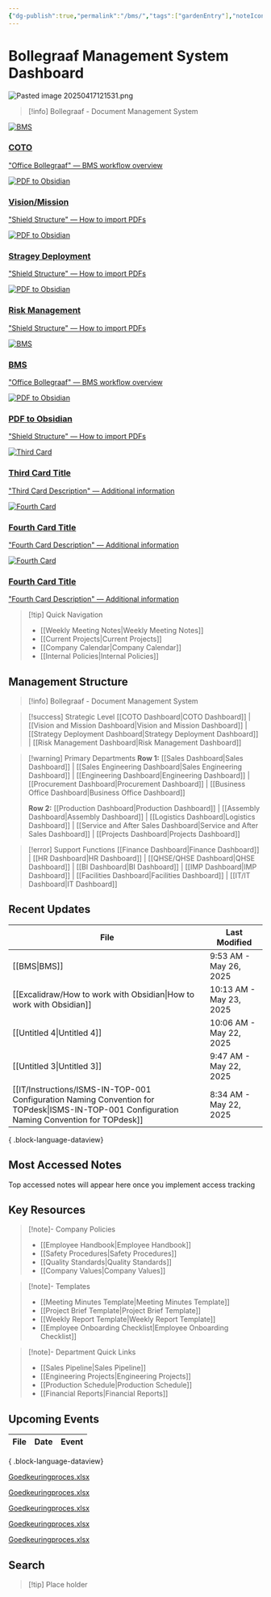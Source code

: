```yaml
---
{"dg-publish":true,"permalink":"/bms/","tags":["gardenEntry"],"noteIcon":"1"}
---
```


# Bollegraaf Management System Dashboard


![Pasted image 20250417121531.png](/img/user/attachments/Pasted%20image%2020250417121531.png)


> [!info] Bollegraaf - Document Management System

<div class="flashcard-grid grid-4">
  <div class="flashcard theme-blue">
    <a href="/BMS">
      <div class="flashcard-image">
        <img src="/img/OfficeBollegraaf.png" alt="BMS">
      </div>
      <div class="flashcard-content">
        <h3>COTO</h3>
        <p>"Office Bollegraaf" — BMS workflow overview</p>
      </div>
    </a>
  </div>
  
  <div class="flashcard theme-green">
    <a href="/PDF-to-Obsidian">
      <div class="flashcard-image">
        <img src="/img/BRS_Shield.png" alt="PDF to Obsidian">
      </div>
      <div class="flashcard-content">
        <h3>Vision/Mission</h3>
        <p>"Shield Structure" — How to import PDFs</p>
      </div>
    </a>
  </div>
  
  <div class="flashcard theme-green">
    <a href="/PDF-to-Obsidian">
      <div class="flashcard-image">
        <img src="/img/BRS_Shield.png" alt="PDF to Obsidian">
      </div>
      <div class="flashcard-content">
        <h3>Stragey Deployment</h3>
        <p>"Shield Structure" — How to import PDFs</p>
      </div>
    </a>
  </div>
  
  <div class="flashcard theme-green">
    <a href="/PDF-to-Obsidian">
      <div class="flashcard-image">
        <img src="/img/BRS_Shield.png" alt="PDF to Obsidian">
      </div>
      <div class="flashcard-content">
        <h3>Risk Management</h3>
        <p>"Shield Structure" — How to import PDFs</p>
      </div>
    </a>
  </div>
</div>




<div class="flashcard-grid grid-4">
  <div class="flashcard">
    <a href="/BMS">
      <div class="flashcard-image">
        <img 
        src="/img/OfficeBollegraaf.png" 
        alt="BMS">
      </div>
      <div class="flashcard-content">
        <h3>BMS</h3>
        <p>"Office Bollegraaf" — BMS workflow overview</p>
      </div>
    </a>
  </div>
  <div class="flashcard">
    <a href="/PDF-to-Obsidian">
      <div class="flashcard-image">
        <img src="/img/BRS_Shield.png" alt="PDF to Obsidian">
      </div>
      <div class="flashcard-content">
        <h3>PDF to Obsidian</h3>
        <p>"Shield Structure" — How to import PDFs</p>
      </div>
    </a>
  </div>
  <div class="flashcard">
    <a href="/Your-Third-Link">
      <div class="flashcard-image">
        <img src="/img/Your-Third-Image.png" alt="Third Card">
      </div>
      <div class="flashcard-content">
        <h3>Third Card Title</h3>
        <p>"Third Card Description" — Additional information</p>
      </div>
    </a>
  </div>
  <div class="flashcard">
    <a href="/Your-Fourth-Link">
      <div class="flashcard-image">
        <img src="/img/Your-Fourth-Image.png" alt="Fourth Card">
      </div>
      <div class="flashcard-content">
        <h3>Fourth Card Title</h3>
        <p>"Fourth Card Description" — Additional information</p>
      </div>
    </a>
  </div>
    <div class="flashcard">
    <a href="/Your-Fourth-Link">
      <div class="flashcard-image">
        <img src="/img/Your-Fourth-Image.png" alt="Fourth Card">
      </div>
      <div class="flashcard-content">
        <h3>Fourth Card Title</h3>
        <p>"Fourth Card Description" — Additional information</p>
      </div>
    </a>
  </div>
</div>



> [!tip] Quick Navigation
> 
> - [[Weekly Meeting Notes\|Weekly Meeting Notes]]
> - [[Current Projects\|Current Projects]]
> - [[Company Calendar\|Company Calendar]]
> - [[Internal Policies\|Internal Policies]]
## Management Structure

> [!info] Bollegraaf - Document Management System

> [!success] Strategic Level [[COTO Dashboard\|COTO Dashboard]] | [[Vision and Mission Dashboard\|Vision and Mission Dashboard]] | [[Strategy Deployment Dashboard\|Strategy Deployment Dashboard]] | [[Risk Management Dashboard\|Risk Management Dashboard]]

> [!warning] Primary Departments **Row 1:** [[Sales Dashboard\|Sales Dashboard]] | [[Sales Engineering Dashboard\|Sales Engineering Dashboard]] | [[Engineering Dashboard\|Engineering Dashboard]] | [[Procurement Dashboard\|Procurement Dashboard]] | [[Business Office Dashboard\|Business Office Dashboard]]
> 
> **Row 2:** [[Production Dashboard\|Production Dashboard]] | [[Assembly Dashboard\|Assembly Dashboard]] | [[Logistics Dashboard\|Logistics Dashboard]] | [[Service and After Sales Dashboard\|Service and After Sales Dashboard]] | [[Projects Dashboard\|Projects Dashboard]]

> [!error] Support Functions [[Finance Dashboard\|Finance Dashboard]] | [[HR Dashboard\|HR Dashboard]] | [[QHSE/QHSE Dashboard\|QHSE Dashboard]] | [[BI Dashboard\|BI Dashboard]] | [[IMP Dashboard\|IMP Dashboard]] | [[Facilities Dashboard\|Facilities Dashboard]] | [[IT/IT Dashboard\|IT Dashboard]]

## Recent Updates
| File                                                                                                                                            | Last Modified           |
| ----------------------------------------------------------------------------------------------------------------------------------------------- | ----------------------- |
| [[BMS\|BMS]]                                                                                                                                 | 9:53 AM - May 26, 2025  |
| [[Excalidraw/How to work with Obsidian\|How to work with Obsidian]]                                                                          | 10:13 AM - May 23, 2025 |
| [[Untitled 4\|Untitled 4]]                                                                                                                   | 10:06 AM - May 22, 2025 |
| [[Untitled 3\|Untitled 3]]                                                                                                                   | 9:47 AM - May 22, 2025  |
| [[IT/Instructions/ISMS-IN-TOP-001 Configuration Naming Convention for TOPdesk\|ISMS-IN-TOP-001 Configuration Naming Convention for TOPdesk]] | 8:34 AM - May 22, 2025  |

{ .block-language-dataview}
## Most Accessed Notes

<p><span>Top accessed notes will appear here once you implement access tracking</span></p>

## Key Resources

> [!note]- Company Policies
> 
> - [[Employee Handbook\|Employee Handbook]]
> - [[Safety Procedures\|Safety Procedures]]
> - [[Quality Standards\|Quality Standards]]
> - [[Company Values\|Company Values]]

> [!note]- Templates
> 
> - [[Meeting Minutes Template\|Meeting Minutes Template]]
> - [[Project Brief Template\|Project Brief Template]]
> - [[Weekly Report Template\|Weekly Report Template]]
> - [[Employee Onboarding Checklist\|Employee Onboarding Checklist]]

> [!note]- Department Quick Links
> 
> - [[Sales Pipeline\|Sales Pipeline]]
> - [[Engineering Projects\|Engineering Projects]]
> - [[Production Schedule\|Production Schedule]]
> - [[Financial Reports\|Financial Reports]]

## Upcoming Events

| File | Date | Event |
| ---- | ---- | ----- |

{ .block-language-dataview}

[Goedkeuringproces.xlsx](/localfiles/Z:/BMS/Goedkeuringproces.xlsx)

[Goedkeuringproces.xlsx](file:///Z:/BMS/Goedkeuringproces.xlsx)

[Goedkeuringproces.xlsx]({{localfile:Z:/BMS/Goedkeuringproces.xlsx}})

<a href="file:///Z:/BMS/Goedkeuringproces.xlsx" target="_blank">Goedkeuringproces.xlsx</a>

<a href="javascript:window.location='file:///Z:/BMS/Goedkeuringproces.xlsx'">Goedkeuringproces.xlsx</a>



## Search

> [!tip] Place holder 